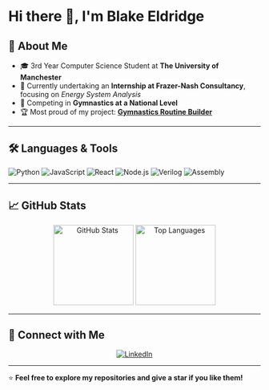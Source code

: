 # Hi there 👋, I'm Blake Eldridge

## 🚀 About Me  
- 🎓 3rd Year Computer Science Student at **The University of Manchester**  
- 💼 Currently undertaking an **Internship at Frazer-Nash Consultancy**, focusing on *Energy System Analysis*  
- 🤸 Competing in **Gymnastics at a National Level**  
- 🏆 Most proud of my project: [**Gymnastics Routine Builder**](https://gymnastics-routine-builder.vercel.app/)  

---

## 🛠️ Languages & Tools  
![Python](https://img.shields.io/badge/-Python-3776AB?style=flat-square&logo=python&logoColor=white) 
![JavaScript](https://img.shields.io/badge/-JavaScript-F7DF1E?style=flat-square&logo=javascript&logoColor=black) 
![React](https://img.shields.io/badge/-React-61DAFB?style=flat-square&logo=react&logoColor=black) 
![Node.js](https://img.shields.io/badge/-Node.js-339933?style=flat-square&logo=node.js&logoColor=white) 
![Verilog](https://img.shields.io/badge/-Verilog-FF6600?style=flat-square&logoColor=white) 
![Assembly](https://img.shields.io/badge/-Assembly-525252?style=flat-square&logoColor=white)

---

## 📈 GitHub Stats  
<p align="center">
  <img src="https://github-readme-stats.vercel.app/api?username=blakeldridge&show_icons=true&theme=radical" alt="GitHub Stats" height="160" />
  <img src="https://github-readme-stats.vercel.app/api/top-langs/?username=blakeldridge&layout=compact&theme=radical" alt="Top Languages" height="160" />
</p>

---

## 🔗 Connect with Me  
<p align="center">
  <a href="https://linkedin.com/in/blakeldridge">
    <img src="https://img.shields.io/badge/-Connect%20on%20LinkedIn-0077B5?style=for-the-badge&logo=linkedin&logoColor=white" alt="LinkedIn" />
  </a>
</p>

---

⭐ **Feel free to explore my repositories and give a star if you like them!**
